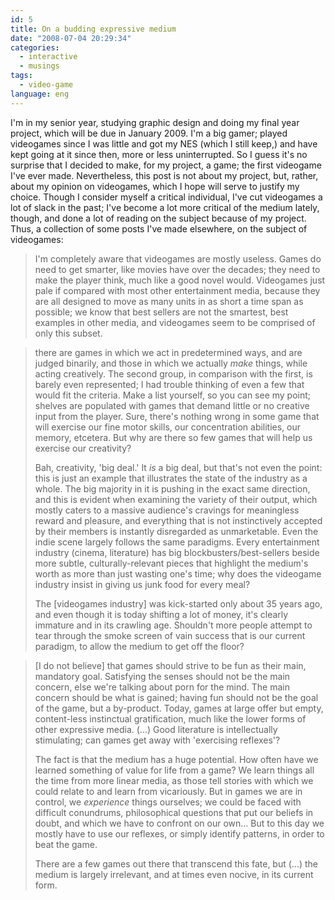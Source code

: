 ```yaml
---
id: 5
title: On a budding expressive medium
date: "2008-07-04 20:29:34"
categories:
  - interactive
  - musings
tags:
  - video-game
language: eng
---
```


I'm in my senior year, studying graphic design and doing my final year project, which will be due in January 2009. I'm a big gamer; played videogames since I was little and got my NES (which I still keep,) and have kept going at it since then, more or less uninterrupted. So I guess it's no surprise that I decided to make, for my project, a game; the first videogame I've ever made. Nevertheless, this post is not about my project, but, rather, about my opinion on videogames, which I hope will serve to justify my choice. Though I consider myself a critical individual, I've cut videogames a lot of slack in the past; I've become a lot more critical of the medium lately, though, and done a lot of reading on the subject because of my project. Thus, a collection of some posts I've made elsewhere, on the subject of videogames:<!-- more -->

> I'm completely aware that videogames are mostly useless. Games do need to get smarter, like movies have over the decades; they need to make the player think, much like a good novel would. Videogames just pale if compared with most other entertainment media, because they are all designed to move as many units in as short a time span as possible; we know that best sellers are not the smartest, best examples in other media, and videogames seem to be comprised of only this subset.

> there are games in which we act in predetermined ways, and are judged binarily, and those in which we actually _make_ things, while acting creatively. The second group, in comparison with the first, is barely even represented; I had trouble thinking of even a few that would fit the criteria. Make a list yourself, so you can see my point; shelves are populated with games that demand little or no creative input from the player. Sure, there's nothing wrong in some game that will exercise our fine motor skills, our concentration abilities, our memory, etcetera. But why are there so few games that will help us exercise our creativity?
>
> Bah, creativity, 'big deal.' It _is_ a big deal, but that's not even the point: this is just an example that illustrates the state of the industry as a whole. The big majority in it is pushing in the exact same direction, and this is evident when examining the variety of their output, which mostly caters to a massive audience's cravings for meaningless reward and pleasure, and everything that is not instinctively accepted by their members is instantly disregarded as unmarketable. Even the indie scene largely follows the same paradigms. Every entertainment industry (cinema, literature) has big blockbusters/best-sellers beside more subtle, culturally-relevant pieces that highlight the medium's worth as more than just wasting one's time; why does the videogame industry insist in giving us junk food for every meal?
>
> The [videogames industry] was kick-started only about 35 years ago, and even though it is today shifting a lot of money, it's clearly immature and in its crawling age. Shouldn't more people attempt to tear through the smoke screen of vain success that is our current paradigm, to allow the medium to get off the floor?

> [I do not believe] that games should strive to be fun as their main, mandatory goal. Satisfying the senses should not be the main concern, else we're talking about porn for the mind. The main concern should be what is gained; having fun should not be the goal of the game, but a by-product. Today, games at large offer but empty, content-less instinctual gratification, much like the lower forms of other expressive media. (...) Good literature is intellectually stimulating; can games get away with 'exercising reflexes'?
>
> The fact is that the medium has a huge potential. How often have we learned something of value for life from a game? We learn things all the time from more linear media, as those tell stories with which we could relate to and learn from vicariously. But in games we are in control, we _experience_ things ourselves; we could be faced with difficult conundrums, philosophical questions that put our beliefs in doubt, and which we have to confront on our own... But to this day we mostly have to use our reflexes, or simply identify patterns, in order to beat the game.
>
> There are a few games out there that transcend this fate, but (...) the medium is largely irrelevant, and at times even nocive, in its current form.
